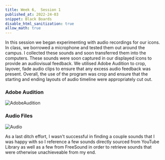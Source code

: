 ```yaml
---
title: Week 6,  Session 1
published_at: 2022-24-03
snippet: Black Boards
disable_html_sanitization: true
allow_math: true
---
```


In this session we began experimenting with audio recordings for our icons. In class, we borrowed a microphone and tested them out around the campus. I collected these sounds and soon transferred them into the computers. These sounds were soon captured in our displayed icons to provide an audiovisual feedback. We utilised Adobe Audition to crop, layover, fade audio clips to ensure that any excess audio feedback was present. Overall, the use of the program was crop and ensure that the starting and ending layouts of audio timeline were appropriately cut out. 

### Adobe Audition

![AdobeAudition](/w01s1/Audition.png)


### Audio Files

![Audio](/w01s1/Audio.png) 

As a last ditch effort, I wasn't successful in finding a couple sounds that I was happy with so I reference a few sounds directly sourced from YouTube Library as well as a few from FreeSound in order to retrieve sounds that were otherwise unachieveable from my end. 



